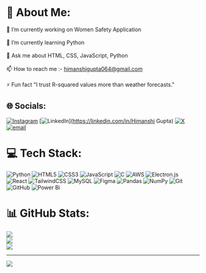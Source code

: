 # 💫 About Me:
🔭 I’m currently working on Women Safety Application<br><br>🌱 I’m currently learning Python<br><br>💬 Ask me about HTML, CSS, JavaScript, Python<br><br>📫 How to reach me :- himanshigupta064@gmail.com<br><br>⚡ Fun fact "I trust R-squared values more than weather forecasts."


## 🌐 Socials:
[![Instagram](https://img.shields.io/badge/Instagram-%23E4405F.svg?logo=Instagram&logoColor=white)](https://instagram.com/himanshigupta04) [![LinkedIn](https://img.shields.io/badge/LinkedIn-%230077B5.svg?logo=linkedin&logoColor=white)](https://linkedin.com/in/Himanshi Gupta) [![X](https://img.shields.io/badge/X-black.svg?logo=X&logoColor=white)](https://x.com/itshimanshii) [![email](https://img.shields.io/badge/Email-D14836?logo=gmail&logoColor=white)](mailto:himanshigupta064@gmail.com) 

# 💻 Tech Stack:
![Python](https://img.shields.io/badge/python-3670A0?style=for-the-badge&logo=python&logoColor=ffdd54) ![HTML5](https://img.shields.io/badge/html5-%23E34F26.svg?style=for-the-badge&logo=html5&logoColor=white) ![CSS3](https://img.shields.io/badge/css3-%231572B6.svg?style=for-the-badge&logo=css3&logoColor=white) ![JavaScript](https://img.shields.io/badge/javascript-%23323330.svg?style=for-the-badge&logo=javascript&logoColor=%23F7DF1E) ![C](https://img.shields.io/badge/c-%2300599C.svg?style=for-the-badge&logo=c&logoColor=white) ![AWS](https://img.shields.io/badge/AWS-%23FF9900.svg?style=for-the-badge&logo=amazon-aws&logoColor=white) ![Electron.js](https://img.shields.io/badge/Electron-191970?style=for-the-badge&logo=Electron&logoColor=white) ![React](https://img.shields.io/badge/react-%2320232a.svg?style=for-the-badge&logo=react&logoColor=%2361DAFB) ![TailwindCSS](https://img.shields.io/badge/tailwindcss-%2338B2AC.svg?style=for-the-badge&logo=tailwind-css&logoColor=white) ![MySQL](https://img.shields.io/badge/mysql-4479A1.svg?style=for-the-badge&logo=mysql&logoColor=white) ![Figma](https://img.shields.io/badge/figma-%23F24E1E.svg?style=for-the-badge&logo=figma&logoColor=white) ![Pandas](https://img.shields.io/badge/pandas-%23150458.svg?style=for-the-badge&logo=pandas&logoColor=white) ![NumPy](https://img.shields.io/badge/numpy-%23013243.svg?style=for-the-badge&logo=numpy&logoColor=white) ![Git](https://img.shields.io/badge/git-%23F05033.svg?style=for-the-badge&logo=git&logoColor=white) ![GitHub](https://img.shields.io/badge/github-%23121011.svg?style=for-the-badge&logo=github&logoColor=white) ![Power Bi](https://img.shields.io/badge/power_bi-F2C811?style=for-the-badge&logo=powerbi&logoColor=black)
# 📊 GitHub Stats:
![](https://github-readme-stats.vercel.app/api?username=himanshigupta14&theme=dracula&hide_border=false&include_all_commits=true&count_private=false)<br/>
![](https://nirzak-streak-stats.vercel.app/?user=himanshigupta14&theme=dracula&hide_border=false)<br/>
![](https://github-readme-stats.vercel.app/api/top-langs/?username=himanshigupta14&theme=dracula&hide_border=false&include_all_commits=true&count_private=false&layout=compact)

---
[![](https://visitcount.itsvg.in/api?id=himanshigupta14&icon=0&color=0)](https://visitcount.itsvg.in)

<!-- Proudly created with GPRM ( https://gprm.itsvg.in ) -->
